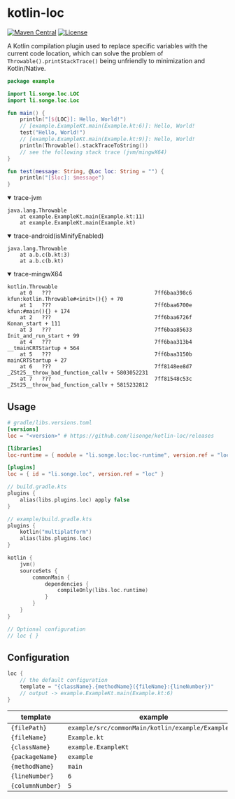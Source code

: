 # kotlin-loc

[![Maven Central](https://img.shields.io/maven-central/v/li.songe.loc/loc-compiler.svg?label=Maven%20Central)](https://central.sonatype.com/artifact/li.songe.loc/loc-compiler)
[![License](http://img.shields.io/:License-Apache-blue.svg)](http://www.apache.org/licenses/LICENSE-2.0.html)

A Kotlin compilation plugin used to replace specific variables with the current code location, which can solve the
problem of `Throwable().printStackTrace()` being unfriendly to minimization and Kotlin/Native.

```kotlin
package example

import li.songe.loc.LOC
import li.songe.loc.Loc

fun main() {
    println("[${LOC}]: Hello, World!")
    // [example.ExampleKt.main(Example.kt:6)]: Hello, World!
    test("Hello, World!")
    // [example.ExampleKt.main(Example.kt:9)]: Hello, World!
    println(Throwable().stackTraceToString())
    // see the following stack trace (jvm/mingwX64)
}

fun test(message: String, @Loc loc: String = "") {
    println("[$loc]: $message")
}
```

<details open>
  <summary>trace-jvm</summary>

```text
java.lang.Throwable
    at example.ExampleKt.main(Example.kt:11)
    at example.ExampleKt.main(Example.kt)
```

</details>

<details open>
  <summary>trace-android(isMinifyEnabled)</summary>

```text
java.lang.Throwable
    at a.b.c(b.kt:3)
    at a.b.c(b.kt)
```

</details>

<details open>
  <summary>trace-mingwX64</summary>

```text
kotlin.Throwable
    at 0   ???                                 7ff6baa398c6       kfun:kotlin.Throwable#<init>(){} + 70
    at 1   ???                                 7ff6baa6700e       kfun:#main(){} + 174
    at 2   ???                                 7ff6baa6726f       Konan_start + 111
    at 3   ???                                 7ff6baa85633       Init_and_run_start + 99
    at 4   ???                                 7ff6baa313b4       __tmainCRTStartup + 564
    at 5   ???                                 7ff6baa3150b       mainCRTStartup + 27
    at 6   ???                                 7ff8148ee8d7       _ZSt25__throw_bad_function_callv + 5803052231
    at 7   ???                                 7ff81548c53c       _ZSt25__throw_bad_function_callv + 5815232812
```

</details>

## Usage

```toml
# gradle/libs.versions.toml
[versions]
loc = "<version>" # https://github.com/lisonge/kotlin-loc/releases

[libraries]
loc-runtime = { module = "li.songe.loc:loc-runtime", version.ref = "loc" }

[plugins]
loc = { id = "li.songe.loc", version.ref = "loc" }
```

```kotlin
// build.gradle.kts
plugins {
    alias(libs.plugins.loc) apply false
}
```

```kotlin
// example/build.gradle.kts
plugins {
    kotlin("multiplatform")
    alias(libs.plugins.loc)
}

kotlin {
    jvm()
    sourceSets {
        commonMain {
            dependencies {
                compileOnly(libs.loc.runtime)
            }
        }
    }
}

// Optional configuration
// loc { }
```

## Configuration

```kotlin
loc {
    // the default configuration
    template = "{className}.{methodName}({fileName}:{lineNumber})"
    // output -> example.ExampleKt.main(Example.kt:6)
}
```

| template         | example                                            |
|------------------|----------------------------------------------------|
| `{filePath}`     | `example/src/commonMain/kotlin/example/Example.kt` |
| `{fileName}`     | `Example.kt`                                       |
| `{className}`    | `example.ExampleKt`                                |
| `{packageName}`  | `example`                                          |
| `{methodName}`   | `main`                                             |
| `{lineNumber}`   | `6`                                                |
| `{columnNumber}` | `5`                                                |
